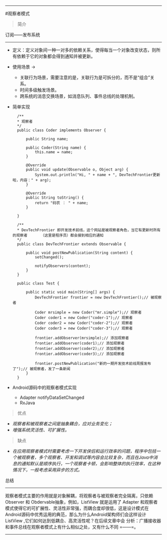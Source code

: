 ****
#观察者模式
>简介

订阅——发布系统
****

* 定义：定义对象间一种一对多的依赖关系，使得每当一个对象改变状态，则所有依赖于它的对象都会得到通知并被更新。
* 使用场景 ->
	* 关联行为场景，需要注意的是，关联行为是可拆分的，而不是“组合”关系。
	* 时间多级触发场景。
	* 跨系统的消息交换场景，如消息队列、事件总线的处理机制。
	
* 简单实现
	
		/**
 		* 观察者
 		*/
		public class Coder implements Observer {

			public String name;

			public Coder(String name) {
				this.name = name;
			}

			@Override
			public void update(Observable o, Object arg) {
				System.out.println("Hi, " + name + ", DevTechFrontier更新啦，内容：" + arg);
			}

			@Override
			public String toString() {
				return "码农 ： " + name;
			}

		}
		
		/**
 		* DevTechFrontier 即开发技术前线，这个网站是被观察者角色，当它有更新时所有的观察者		（这里是程序员）都会接到相应的通知
 		*/
		public class DevTechFrontier extends Observable {

			public void postNewPublication(String content) {
				setChanged();

				notifyObservers(content);
			}	
		}
		
		public class Test {

			public static void main(String[] args) {
				DevTechFrontier frontier = new DevTechFrontier();// 被观察者

				Coder mrsimple = new Coder("mr.simple");// 观察者
				Coder coder1 = new Coder("coder-1");// 观察者
				Coder coder2 = new Coder("coder-2");// 观察者
				Coder coder3 = new Coder("coder-3");// 观察者

				frontier.addObserver(mrsimple);// 添加观察者
				frontier.addObserver(coder1);// 添加观察者
				frontier.addObserver(coder2);// 添加观察者
				frontier.addObserver(coder3);// 添加观察者

				frontier.postNewPublication("新的一期开发技术前线周报发布了");// 被观察者，发了一条新闻
			}
		}

* Android源码中的观察者模式实现

	* Adapter notifyDataSetChanged
	* RxJava

> 优点

* *观察者和被观察者之间是抽象耦合，应对业务变化；*
* *增强系统灵活性、可扩展性。*

> 缺点

* *在应用观察者模式时需要考虑一下开发侠侣和运行效率的问题，程序中包括一个被观察者，多个观察者、开发和调试等内容会比较复杂，而且在Java中消息的通知默认是顺序执行，一个观察者卡顿，会影响整体的执行效率，在这种情况下，一般考虑采用异步的方式。*

总结
****
观察者模式主要的作用就是对象解耦，将观察者与被观察者完全隔离，只依赖Observer 和 Obdervable抽象，例如，ListView 就是运用了 Adapter 和观察者模式使得它的可扩展性、灵活性非常强，而耦合度却很低，这是设计模式在Android源码中优秀运用的典范，那么为什么Android架构师们会这样设计ListView
,它们如何达到低耦合、高灵活性呢？在后续文章中会 分析：广播接收器和事件总线在观察者模式上有什么相似之处，又有什么不同 =——=。
****


